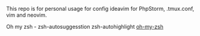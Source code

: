 This repo is for personal usage for config ideavim for PhpStorm, .tmux.conf, vim and neovim.

Oh my zsh - zsh-autosuggesstion zsh-autohighlight
[oh-my-zsh](https://gist.github.com/n1snt/454b879b8f0b7995740ae04c5fb5b7df)
